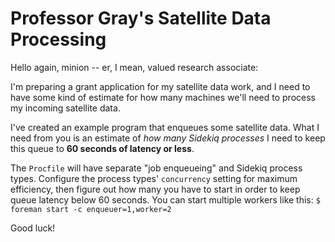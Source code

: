 # Professor Gray's Satellite Data Processing

Hello again, minion -- er, I mean, valued research associate:

I'm preparing a grant application for my satellite data work, and I need to have some kind of estimate for how many machines we'll need to process my incoming satellite data.

I've created an example program that enqueues some satellite data. What I need from you is an estimate of _how many Sidekiq processes_ I need to keep this queue to **60 seconds of latency or less**.

The `Procfile` will have separate "job enqueueing" and Sidekiq process types. Configure the process types' `concurrency` setting for maximum efficiency, then figure out how many you have to start in order to keep queue latency below 60 seconds. You can start multiple workers like this: `$ foreman start -c enqueuer=1,worker=2`

Good luck!
